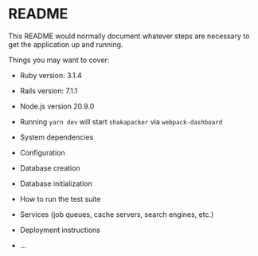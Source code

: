 # README

This README would normally document whatever steps are necessary to get the
application up and running.

Things you may want to cover:

* Ruby version: 3.1.4

* Rails version: 7.1.1

* Node.js version 20.9.0

* Running `yarn dev` will start `shakapacker` via `webpack-dashboard`

* System dependencies

* Configuration

* Database creation

* Database initialization

* How to run the test suite

* Services (job queues, cache servers, search engines, etc.)

* Deployment instructions

* ...
